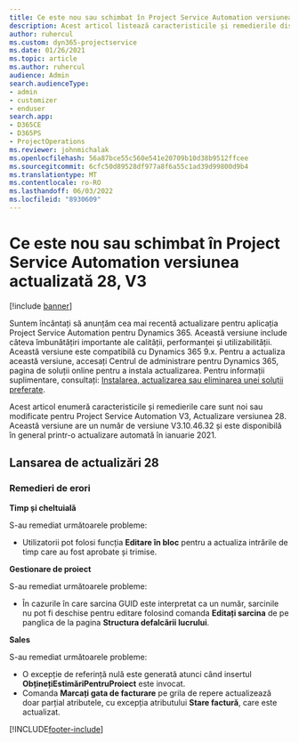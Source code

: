 ```yaml
---
title: Ce este nou sau schimbat în Project Service Automation versiunea actualizată 28, V3
description: Acest articol listează caracteristicile și remedierile disponibile în Project Service Automation Update Versiunea 28, V3.
author: ruhercul
ms.custom: dyn365-projectservice
ms.date: 01/26/2021
ms.topic: article
ms.author: ruhercul
audience: Admin
search.audienceType:
- admin
- customizer
- enduser
search.app:
- D365CE
- D365PS
- ProjectOperations
ms.reviewer: johnmichalak
ms.openlocfilehash: 56a87bce55c560e541e20709b10d38b9512ffcee
ms.sourcegitcommit: 6cfc50d89528df977a8f6a55c1ad39d99800d9b4
ms.translationtype: MT
ms.contentlocale: ro-RO
ms.lasthandoff: 06/03/2022
ms.locfileid: "8930609"
---
```

# <a name="whats-new-or-changed-in-project-service-automation-update-release-28-v3"></a>Ce este nou sau schimbat în Project Service Automation versiunea actualizată 28, V3

[!include [banner](../includes/psa-now-project-operations.md)]

Suntem încântați să anunțăm cea mai recentă actualizare pentru aplicația Project Service Automation pentru Dynamics 365. Această versiune include câteva îmbunătățiri importante ale calității, performanței și utilizabilității. Această versiune este compatibilă cu Dynamics 365 9.x. Pentru a actualiza această versiune, accesați Centrul de administrare pentru Dynamics 365, pagina de soluții online pentru a instala actualizarea. Pentru informații suplimentare, consultați: [Instalarea, actualizarea sau eliminarea unei soluții preferate](/power-platform/admin/install-remove-preferred-solution).

Acest articol enumeră caracteristicile și remedierile care sunt noi sau modificate pentru Project Service Automation V3, Actualizare versiunea 28. Această versiune are un număr de versiune V3.10.46.32 și este disponibilă în general printr-o actualizare automată în ianuarie 2021.

## <a name="update-release-28"></a>Lansarea de actualizări 28

### <a name="bug-fixes"></a>Remedieri de erori

**Timp și cheltuială**

S-au remediat următoarele probleme:

- Utilizatorii pot folosi funcția **Editare în bloc** pentru a actualiza intrările de timp care au fost aprobate și trimise.

**Gestionare de proiect**

S-au remediat următoarele probleme:

- În cazurile în care sarcina GUID este interpretat ca un număr, sarcinile nu pot fi deschise pentru editare folosind comanda **Editați sarcina** de pe panglica de la pagina **Structura defalcării lucrului**.

**Sales**

S-au remediat următoarele probleme:

- O excepție de referință nulă este generată atunci când insertul **ObținețiEstimăriPentruProiect** este invocat.
- Comanda **Marcați gata de facturare** pe grila de repere actualizează doar parțial atributele, cu excepția atributului **Stare factură**, care este actualizat.



[!INCLUDE[footer-include](../includes/footer-banner.md)]
